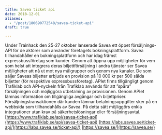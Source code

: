 ```yaml
---
title: Savea ticket api
date: 2018-12-01
aliases:
  - "/post/180690772548/savea-ticket-api"
draft: true

---
```


Under Trainhack den 25-27 oktober lanserade Savea ett öppet försäljnings-API för de aktörer som använder företagets bokningsplattform.
Savea tillhandahåller en bokningsplattform och har idag främst expressbussföretag som kunder. Genom att öppna upp möjligheter för vem som helst att integrera deras biljettförsäljning
i andra tjänster ser Savea möjligheter att nå ut mot nya målgrupper och genom
nya kanaler.
De som säljer Saveas biljetter erbjuds en provision på 10 000 kr per 500 sålda biljetter (för respektive expressbussföretag). APIet finns tillgängligt genom Trafiklab och
API-nyckeln från Trafiklab används för att ”spåra” försäljningen och möjliggöra
utbetalning av provisionen. 
Genom APIet lämnas information om tillgängliga avgångar och biljettpriser. Försäljningstransaktionen där kunden lämnar betalningsuppgifter sker på en
webbsida som tillhandahålls av Savea. På detta sätt möjliggörs enkla
integrationer utan krav på säkerhetslösningar eller försäljningsavtal. 
[https://www.trafiklab.se/api/savea-ticket-api](https://www.trafiklab.se/api/savea-ticket-api)
 [https://labs.savea.se/ticket-api/](https://labs.savea.se/ticket-api/)
 [https://savea.se/](https://savea.se/)
 
